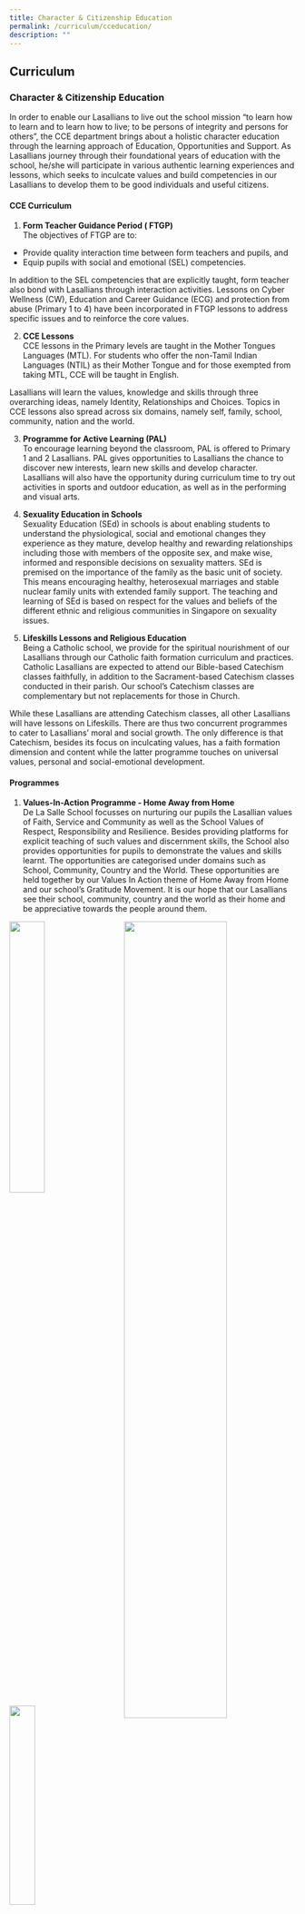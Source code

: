```yaml
---
title: Character & Citizenship Education
permalink: /curriculum/cceducation/
description: ""
---
```

## Curriculum

### Character & Citizenship Education

In order to enable our Lasallians to live out the school mission “to learn how to learn and to learn how to live; to be persons of integrity and persons for others”, the CCE department brings about a holistic character education through the learning approach of Education, Opportunities and Support. As Lasallians journey through their foundational years of education with the school, he/she will participate in various authentic learning experiences and lessons, which seeks to inculcate values and build competencies in our Lasallians to develop them to be good individuals and useful citizens.

#### CCE Curriculum
1. **Form Teacher Guidance Period ( FTGP)**<br>
The objectives of FTGP are to:<br>
 *   Provide quality interaction time between form teachers and pupils, and<br>
 *   Equip pupils with social and emotional (SEL) competencies.
   
In addition to the SEL competencies that are explicitly taught, form teacher also bond with Lasallians through interaction activities. Lessons on Cyber Wellness (CW), Education and Career Guidance (ECG) and protection from abuse (Primary 1 to 4) have been incorporated in FTGP lessons to address specific issues and to reinforce the core values.

2. **CCE Lessons**<br>
CCE lessons in the Primary levels are taught in the Mother Tongues Languages (MTL). For students who offer the non-Tamil Indian Languages (NTIL) as their Mother Tongue and for those exempted from taking MTL, CCE will be taught in English.

Lasallians will learn the values, knowledge and skills through three overarching ideas, namely Identity, Relationships and Choices. Topics in CCE lessons also spread across six domains, namely self, family, school, community, nation and the world.

3. **Programme for Active Learning (PAL)**<br>
To encourage learning beyond the classroom, PAL is offered to Primary 1 and 2 Lasallians. PAL gives opportunities to Lasallians the chance to discover new interests, learn new skills and develop character. Lasallians will also have the opportunity during curriculum time to try out activities in sports and outdoor education, as well as in the performing and visual arts.

4. **Sexuality Education in Schools**<br>
Sexuality Education (SEd) in schools is about enabling students to understand the physiological, social and emotional changes they experience as they mature, develop healthy and rewarding relationships including those with members of the opposite sex, and make wise, informed and responsible decisions on sexuality matters. SEd is premised on the importance of the family as the basic unit of society. This means encouraging healthy, heterosexual marriages and stable nuclear family units with extended family support. The teaching and learning of SEd is based on respect for the values and beliefs of the different ethnic and religious communities in Singapore on sexuality issues.

5. **Lifeskills Lessons and Religious Education**<br>
Being a Catholic school, we provide for the spiritual nourishment of our Lasallians through our Catholic faith formation curriculum and practices. Catholic Lasallians are expected to attend our Bible-based Catechism classes faithfully, in addition to the Sacrament-based Catechism classes conducted in their parish. Our school’s Catechism classes are complementary but not replacements for those in Church.

While these Lasallians are attending Catechism classes, all other Lasallians will have lessons on Lifeskills. There are thus two concurrent programmes to cater to Lasallians’ moral and social growth. The only difference is that Catechism, besides its focus on inculcating values, has a faith formation dimension and content while the latter programme touches on universal values, personal and social-emotional development.

#### Programmes

1. **Values-In-Action Programme - Home Away from Home**<br>
De La Salle School focusses on nurturing our pupils the Lasallian values of Faith, Service and Community as well as the School Values of Respect, Responsibility and Resilience. Besides providing platforms for explicit teaching of such values and discernment skills, the School also provides opportunities for pupils to demonstrate the values and skills learnt. The opportunities are categorised under domains such as School, Community, Country and the World. These opportunities are held together by our Values In Action theme of Home Away from Home and our school’s Gratitude Movement. It is our hope that our Lasallians see their school, community, country and the world as their home and be appreciative towards the people around them.

<img src="/images/CCE1.jpg" style="width:35%" align=left>  
<img src="/images/CCE2.jpg" style="width:60%" align=right>  
<br clear="left"><br>
<img src="/images/CCE3.jpg" style="width:30%" align=left>  
<img src="/images/CCE4.jpg" style="width:65%" align=right>
<br clear="left"><br>

2. **Friends for Life Induction Programme ( FLIP)**<br>
At the start of each new school year, we have the FLIP programme for every class. In this induction programme, we focus on building new friendships and forming a class identity.

<img src="/images/CCE5.png" style="width:40%" align=left>  
<img src="/images/CCE6.jpg" style="width:55%" align=right>  
<br clear="left"><br>
<img src="/images/CCE7.png" style="width:55%" align=left>  
<img src="/images/CCE8.png" style="width:30%" align=right><br clear="left">

3. **LEARN EXPERIENCE AND FULFIL (LEAF)**<br>
LEAF is a time when Lasallians will put aside their academic books and participate in character and citizenship building activities. This programme brings together staff, Lasallians and parents of the school and promotes a culture of learning beyond the classroom. Through interdisciplinary integration, we bring learning out from the confines of the classrooms to explicitly teach different values for character and citizenship development. We believe that experiential learning has a more lasting and impactful presence in the lives of our Lasallians.

<img src="/images/CCE9.jpg" style="width:49%" align=left>  
<img src="/images/CCE10.jpg" style="width:49%" align=right>  
<br clear="left"><br>
<img src="/images/CCE11.jpg" style="width:51%" align=left>  
<img src="/images/CCE12.jpg" style="width:40%" align=right><br clear="left"><br>
<img src="/images/CCE13.jpg" style="width:50%">

4. **LEADERSHIP TRAINING PROGRAMME (TITLES)**<br>
Leadership opportunities are widely available through class committees, CCA leaders and captains from the various sports groups, prayer leaders as well as Lasallian Leaders. Each of them plays a different role within their own spheres of influence to serve the needs of the Lasallians under their care. TITLES is a learning cycle which we use to aid our Lasallians’ development as a student leader in the classroom and in school wide positions as well. We use the same framework to allow our Lasallians to understand their development as a leader and how they can further grow into the leader that they can be.

<img src="/images/CCE14.jpg" style="width:49%" align=left>  
<img src="/images/CCE15.jpg" style="width:49%" align=right>  
<br clear="left"><br>
<img src="/images/CCE16.jpg" style="width:54%" align=left>  
<img src="/images/CCE17.jpg" style="width:30%" align=right>
<br clear="left"><br>
<img src="/images/CCE18.jpg" style="width:70%">

5. **SHINE Programme**<br>
The SHINE Programme focuses on supporting academically low-progress Lasallians who are at risk of losing interest and motivation in their learning. The programme aims to enhance the Social and Emotional (SE) Competencies of the selected Lasallians.

Through the acquisition and application of the SE Competencies, Lasallians will be able to recognise and manage their emotions better which in turn enable them to overcome challenging situations and make responsible decisions.

6. **DRUM Programme**<br>
The DRUM programme provides opportunities for the selected Lasallians to develop and enhance their self-regulatory skills. In the programme, self-regulatory skills and social skills are explicitly taught to the Lasallians. The Lasallians will be able to develop social emotional skills and exercise discernment through experiential learning.

The programme uses drumming as a platform to allow the Lasallians to apply their learning in real life situations where they are required to demonstrate high level of concentration, coordination and teamwork.